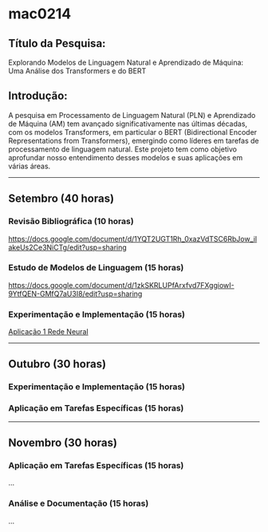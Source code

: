 # mac0214

## Título da Pesquisa: 
Explorando Modelos de Linguagem Natural e Aprendizado de Máquina: Uma Análise dos Transformers e do BERT

## Introdução:

A pesquisa em Processamento de Linguagem Natural (PLN) e Aprendizado de Máquina (AM) tem avançado significativamente nas últimas décadas, com os modelos Transformers, em particular o BERT (Bidirectional Encoder Representations from Transformers), emergindo como líderes em tarefas de processamento de linguagem natural. Este projeto tem como objetivo aprofundar nosso entendimento desses modelos e suas aplicações em várias áreas.

----------------------
## Setembro (40 horas)

### Revisão Bibliográfica (10 horas)

https://docs.google.com/document/d/1YQT2UGT1Rh_0xazVdTSC6RbJow_ilakeUs2Ce3NiCTg/edit?usp=sharing 

### Estudo de Modelos de Linguagem (15 horas)

https://docs.google.com/document/d/1zkSKRLUPfArxfvd7FXggiowI-9YtfQEN-GMfQ7aU3I8/edit?usp=sharing

### Experimentação e Implementação (15 horas)
[Aplicação 1 Rede Neural](https://github.com/gabrielhpr/mac0214/blob/main/DeepNeuralNetworkApplicationImage.ipynb)

---------------------
## Outubro (30 horas)

### Experimentação e Implementação (15 horas)

### Aplicação em Tarefas Específicas (15 horas)

----------------------
## Novembro (30 horas)

### Aplicação em Tarefas Específicas (15 horas)
...

### Análise e Documentação (15 horas)
...

